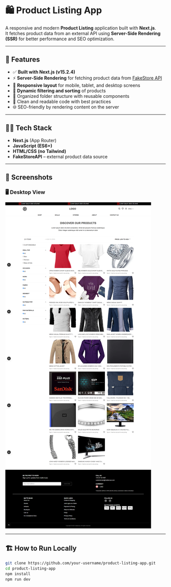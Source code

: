 # 🛍️ Product Listing App

A responsive and modern **Product Listing** application built with **Next.js**.  
It fetches product data from an external API using **Server-Side Rendering (SSR)** for better performance and SEO optimization.

---

## 🚀 Features

- ✅ **Built with Next.js (v15.2.4)**
- ⚡ **Server-Side Rendering** for fetching product data from [FakeStore API](https://fakestoreapi.com/)
- 📱 **Responsive layout** for mobile, tablet, and desktop screens
- 🧰 **Dynamic filtering and sorting** of products
- 📂 Organized folder structure with reusable components
- 🧼 Clean and readable code with best practices
- 🌐 SEO-friendly by rendering content on the server

---

## 🧑‍💻 Tech Stack

- **Next.js** (App Router)
- **JavaScript (ES6+)**
- **HTML/CSS (no Tailwind)**
- **FakeStoreAPI** – external product data source

---

## 📸 Screenshots

### 🖥️ Desktop View
![Desktop UI](https://raw.githubusercontent.com/Akhilg-02/FilterNest/refs/heads/main/public/home-desktop.png)


---

## 🏗️ How to Run Locally

```bash
git clone https://github.com/your-username/product-listing-app.git
cd product-listing-app
npm install
npm run dev
